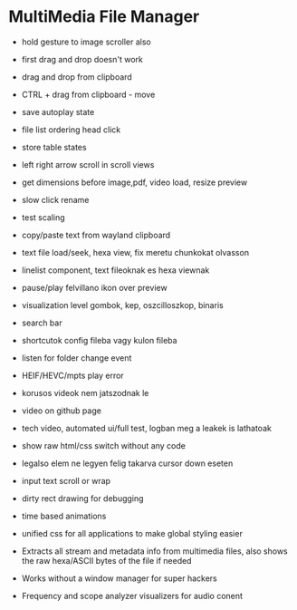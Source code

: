 # MultiMedia File Manager

- hold gesture to image scroller also
- first drag and drop doesn't work
- drag and drop from clipboard
- CTRL + drag from clipboard - move
- save autoplay state
- file list ordering head click
- store table states
- left right arrow scroll in scroll views
- get dimensions before image,pdf, video load, resize preview
- slow click rename
- test scaling
- copy/paste text from wayland clipboard
- text file load/seek, hexa view, fix meretu chunkokat olvasson
- linelist component, text fileoknak es hexa viewnak
- pause/play felvillano ikon over preview
- visualization level gombok, kep, oszcilloszkop, binaris
- search bar
- shortcutok config fileba vagy kulon fileba
- listen for folder change event
- HEIF/HEVC/mpts play error
- korusos videok nem jatszodnak le

- video on github page
- tech video, automated ui/full test, logban meg a leakek is lathatoak

- show raw html/css switch without any code
- legalso elem ne legyen felig takarva cursor down eseten
- input text scroll or wrap  
- dirty rect drawing for debugging
- time based animations
- unified css for all applications to make global styling easier

- Extracts all stream and metadata info from multimedia files, also shows the raw hexa/ASCII bytes of the file if needed
- Works without a window manager for super hackers
- Frequency and scope analyzer visualizers for audio conent
